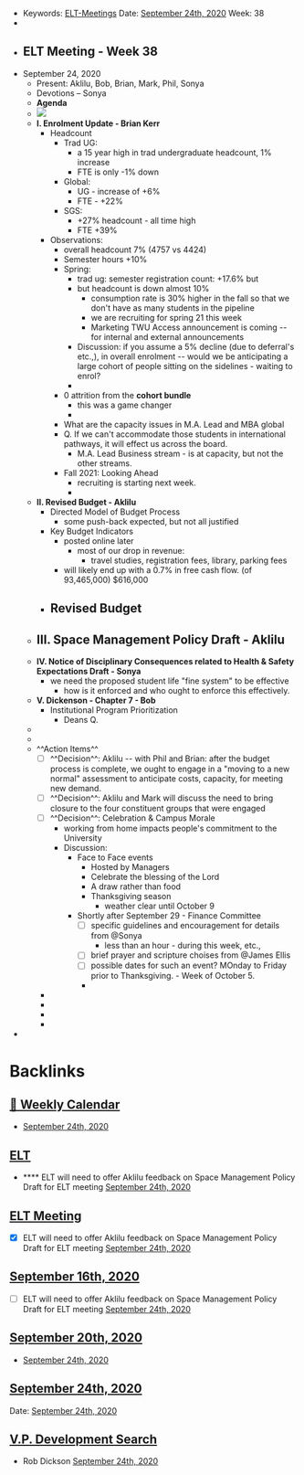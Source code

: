 - Keywords: [ELT-Meetings](<ELT-Meetings.md>)
Date: [September 24th, 2020](<September 24th, 2020.md>)
Week: 38
- 
- ## ELT Meeting - Week 38
- September 24, 2020
    - Present: Aklilu, Bob, Brian, Mark, Phil, Sonya
    - Devotions – Sonya
    - **Agenda**
    - ![](https://firebasestorage.googleapis.com/v0/b/firescript-577a2.appspot.com/o/imgs%2Fapp%2Fchurchdogmatics%2F8rUTdYxjE5.png?alt=media&token=6306f8ea-4253-45d6-a314-86186c1c4ff6)
    - **I. Enrolment Update - Brian Kerr**
        - Headcount 
            - Trad UG: 
                - a 15 year high in trad undergraduate headcount, 1% increase
                - FTE is only -1% down
            - Global:
                - UG - increase of +6%
                - FTE - +22%
            - SGS:
                - +27% headcount - all time high
                - FTE +39%
        - Observations:
            -  overall headcount 7% (4757 vs 4424)
            - Semester hours +10% 
            - Spring: 
                - trad ug: semester registration count: +17.6% but 
                - but headcount is down almost 10%
                    - consumption rate is 30% higher in the fall so that we don't have as many students in the pipeline
                    - we are recruiting for spring 21 this week
                    - Marketing TWU Access announcement is coming -- for internal and external announcements
                - Discussion: if you assume a 5% decline (due to deferral's etc.,), in overall enrolment  -- would we be anticipating a large cohort of people sitting on the sidelines - waiting to enrol?
                - 
            - 0 attrition from the **cohort bundle**
                - this was a game changer
                - 
            - What are the capacity issues in M.A. Lead and MBA global 
            - Q. If we can't accommodate those students in international pathways, it will effect us across the board. 
                - M.A. Lead Business stream - is at capacity, but not the other streams. 
            - Fall 2021: Looking Ahead
                - recruiting is starting next week. 
                - 
    - **II. Revised Budget - Aklilu**
        - Directed Model of Budget Process
            - some push-back expected, but not all justified
        - Key Budget Indicators
            - posted online later
                - most of our drop in revenue:
                    - travel studies, registration fees, library, parking fees
            - will likely end up with a 0.7% in free cash flow. (of 93,465,000) $616,000
        - Revised Budget
            - 
    - **III. Space Management Policy Draft - Aklilu**
        - 
    - **IV. Notice of Disciplinary Consequences related to Health & Safety Expectations Draft - Sonya**
        - we need the proposed student life "fine system" to be effective
            - how is it enforced and who ought to enforce this effectively.
    - **V. Dickenson - Chapter 7 - Bob**
        - Institutional Program Prioritization
            - Deans Q. 
    - 
    - 
    - ^^Action Items^^ 
        - [ ] ^^Decision^^: Aklilu -- with Phil and Brian: after the budget process is complete, we ought to engage in a "moving to a new normal" assessment to anticipate costs, capacity, for meeting new demand.
        - [ ] ^^Decision^^: Aklilu and Mark will discuss the need to bring closure to the four constituent groups that were engaged 
        - [ ] ^^Decision^^: Celebration & Campus Morale
            - working from home impacts people's commitment to the University
            - Discussion:
                - Face to Face events
                    - Hosted by Managers
                    - Celebrate the blessing of the Lord
                    - A draw rather than food
                    - Thanksgiving season
                        - weather clear until October 9
                - Shortly after September 29 - Finance Committee
                    - [ ] specific guidelines and encouragement for details from @Sonya
                        - less than an hour - during this week, etc., 
                    - [ ] brief prayer and scripture choises from @James Ellis
                    - [ ] possible dates for such an event?  MOnday to Friday prior to Thanksgiving. - Week of October 5. 
                    - 
        - 
        - 
        - 
        - 
- 

# Backlinks
## [  📅  Weekly Calendar](<  📅  Weekly Calendar.md>)
- [September 24th, 2020](<September 24th, 2020.md>)

## [ELT ](<ELT .md>)
- **** ELT will need to offer Aklilu feedback on Space Management Policy Draft for ELT meeting [September 24th, 2020](<September 24th, 2020.md>)

## [ELT Meeting](<ELT Meeting.md>)
- [x] ELT will need to offer Aklilu feedback on Space Management Policy Draft for ELT meeting [September 24th, 2020](<September 24th, 2020.md>)

## [September 16th, 2020](<September 16th, 2020.md>)
- [ ] ELT will need to offer Aklilu feedback on Space Management Policy Draft for ELT meeting [September 24th, 2020](<September 24th, 2020.md>)

## [September 20th, 2020](<September 20th, 2020.md>)
- [September 24th, 2020](<September 24th, 2020.md>)

## [September 24th, 2020](<September 24th, 2020.md>)
Date: [September 24th, 2020](<September 24th, 2020.md>)

## [V.P. Development Search](<V.P. Development Search.md>)
- Rob Dickson [September 24th, 2020](<September 24th, 2020.md>)

